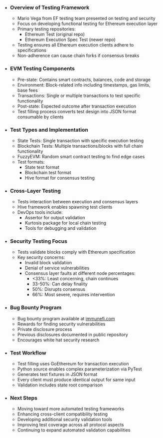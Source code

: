 - ### Overview of Testing Framework
    - Mario Vega from EF testing team presented on testing and security
    - Focus on developing functional testing for Ethereum execution layer
    - Primary testing repositories:
        - Ethereum Test (original repo)
        - Ethereum Execution Spec Test (newer repo)
    - Testing ensures all Ethereum execution clients adhere to specifications
    - Non-adherence can cause chain forks if consensus breaks
- ### EVM Testing Components
    - Pre-state: Contains smart contracts, balances, code and storage
    - Environment: Block-related info including timestamps, gas limits, base fees
    - Transactions: Single or multiple transactions to test specific functionality
    - Post-state: Expected outcome after transaction execution
    - Test filling process converts test design into JSON format consumable by clients
- ### Test Types and Implementation
    - State Tests: Single transaction with specific execution testing
    - Blockchain Tests: Multiple transactions/blocks with full chain functionality
    - FuzzyEVM: Random smart contract testing to find edge cases
    - Test formats:
        - State test format
        - Blockchain test format
        - Hive format for consensus testing
- ### Cross-Layer Testing
    - Tests interaction between execution and consensus layers
    - Hive framework enables spawning test clients
    - DevOps tools include:
        - Assertor for output validation
        - Kurtosis package for local chain testing
        - Tools for debugging and validation
- ### Security Testing Focus
    - Tests validate blocks comply with Ethereum specification
    - Key security concerns:
        - Invalid block validation
        - Denial of service vulnerabilities
        - Consensus layer faults at different node percentages:
            - <33%: Least concerning, chain continues
            - 33-50%: Can delay finality
            - 50%: Disrupts consensus
            - 66%: Most severe, requires intervention
- ### Bug Bounty Program
    - Bug bounty program available at [immunefi.com](http://immunefi.com/)
    - Rewards for finding security vulnerabilities
    - Private disclosure process
    - Previous disclosures documented in public repository
    - Encourages white hat security research
- ### Test Workflow
    - Test filling uses GoEthereum for transaction execution
    - Python source enables complex parameterization via PyTest
    - Generates test fixtures in JSON format
    - Every client must produce identical output for same input
    - Validation includes state root comparison
- ### Next Steps
    - Moving toward more automated testing frameworks
    - Enhancing cross-client compatibility testing
    - Developing additional security validation tools
    - Improving test coverage across all protocol aspects
    - Continuing to expand automated validation capabilities
